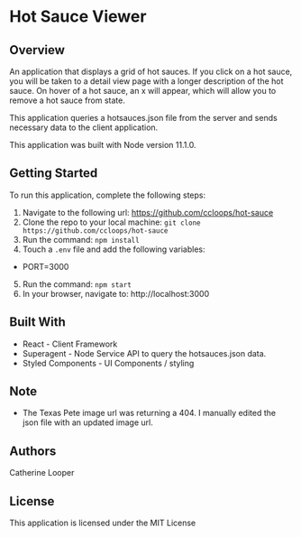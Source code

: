 # Hot Sauce Viewer

## Overview

An application that displays a grid of hot sauces. If you click on a hot sauce, you will be taken to a detail view page with a longer description of the hot sauce. On hover of a hot sauce, an x will appear, which will allow you to remove a hot sauce from state.

This application queries a hotsauces.json file from the server and sends necessary data to the client application.

This application was built with Node version 11.1.0.

## Getting Started

To run this application, complete the following steps:

1. Navigate to the following url: https://github.com/ccloops/hot-sauce
2. Clone the repo to your local machine: `git clone https://github.com/ccloops/hot-sauce`
3. Run the command: `npm install`
4. Touch a `.env` file and add the following variables:
  * PORT=3000
5. Run the command: `npm start`
6. In your browser, navigate to: http://localhost:3000

## Built With

* React - Client Framework
* Superagent - Node Service API to query the hotsauces.json data.
* Styled Components - UI Components / styling

## Note

* The Texas Pete image url was returning a 404. I manually edited the json file with an updated image url.

## Authors

Catherine Looper

## License 
This application is licensed under the MIT License